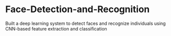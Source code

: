 # Face-Detection-and-Recognition
Built a deep learning system to detect faces and recognize individuals using CNN-based feature extraction and classification
